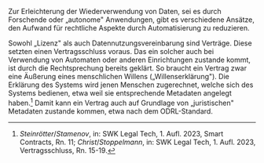 Zur Erleichterung der Wiederverwendung von Daten, sei es durch
Forschende oder „autonome" Anwendungen, gibt es verschiedene Ansätze,
den Aufwand für rechtliche Aspekte durch Automatisierung zu reduzieren.

Sowohl „Lizenz" als auch Datennutzungsvereinbarung sind Verträge. Diese
setzten einen Vertragsschluss voraus. Das ein solcher auch bei
Verwendung von Automaten oder anderen Einrichtungen zustande kommt, ist
durch die Rechtsprechung bereits geklärt. So braucht ein Vertrag zwar
eine Äußerung eines menschlichen Willens („Willenserklärung"). Die
Erklärung des Systems wird jenen Menschen zugerechnet, welche sich des
Systems bedienen, etwa weil sie entsprechende Metadaten angelegt
haben.[^1] Damit kann ein Vertrag auch auf Grundlage von „juristischen"
Metadaten zustande kommen, etwa nach dem ODRL-Standard.

[^1]: *Steinrötter*/*Stamenov*, in: SWK Legal Tech, 1. Aufl. 2023, Smart
    Contracts, Rn. 11; *Christ*/*Stoppelmann*, in: SWK Legal Tech, 1.
    Aufl. 2023, Vertragsschluss, Rn. 15-19.
